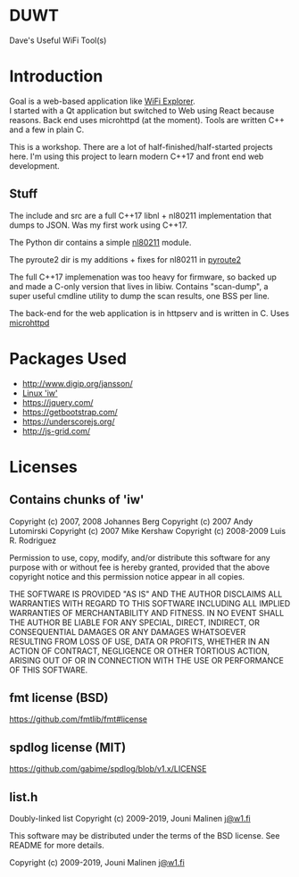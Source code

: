 # DUWT
Dave's Useful WiFi Tool(s)

# Introduction

Goal is a web-based application like [WiFi Explorer](https://www.adriangranados.com/).  
I started with a Qt application but switched to Web using React because reasons. Back end 
uses microhttpd (at the moment). Tools are written C++ and a few in plain C.

This is a workshop. There are a lot of half-finished/half-started projects
here. I'm using this project to learn modern C++17 and front end web
development.

## Stuff

The include and src are a full C++17 libnl + nl80211 implementation that dumps
to JSON. Was my first work using C++17.

The Python dir contains a simple [nl80211](https://wireless.wiki.kernel.org/en/developers/Documentation/nl80211) module.

The pyroute2 dir is my additions + fixes for nl80211 in [pyroute2](https://pypi.org/project/pyroute2/)

The full C++17 implemenation was too heavy for firmware, so backed up and made
a C-only version that lives in libiw. Contains "scan-dump", a super useful
cmdline utility to dump the scan results, one BSS per line.

The back-end for the web application is in httpserv and is written in C.
Uses [microhttpd](https://www.gnu.org/software/libmicrohttpd/)

# Packages Used
 - http://www.digip.org/jansson/
 - [Linux 'iw'](https://git.kernel.org/pub/scm/linux/kernel/git/jberg/iw.git)
 - https://jquery.com/
 - https://getbootstrap.com/
 - https://underscorejs.org/
 - http://js-grid.com/

# Licenses

## Contains chunks of 'iw'
Copyright (c) 2007, 2008        Johannes Berg
Copyright (c) 2007              Andy Lutomirski
Copyright (c) 2007              Mike Kershaw
Copyright (c) 2008-2009         Luis R. Rodriguez

Permission to use, copy, modify, and/or distribute this software for any
purpose with or without fee is hereby granted, provided that the above
copyright notice and this permission notice appear in all copies.

THE SOFTWARE IS PROVIDED "AS IS" AND THE AUTHOR DISCLAIMS ALL WARRANTIES
WITH REGARD TO THIS SOFTWARE INCLUDING ALL IMPLIED WARRANTIES OF
MERCHANTABILITY AND FITNESS. IN NO EVENT SHALL THE AUTHOR BE LIABLE FOR
ANY SPECIAL, DIRECT, INDIRECT, OR CONSEQUENTIAL DAMAGES OR ANY DAMAGES
WHATSOEVER RESULTING FROM LOSS OF USE, DATA OR PROFITS, WHETHER IN AN
ACTION OF CONTRACT, NEGLIGENCE OR OTHER TORTIOUS ACTION, ARISING OUT OF
OR IN CONNECTION WITH THE USE OR PERFORMANCE OF THIS SOFTWARE.

## fmt license (BSD)
https://github.com/fmtlib/fmt#license

## spdlog license (MIT)
https://github.com/gabime/spdlog/blob/v1.x/LICENSE

## list.h
Doubly-linked list
Copyright (c) 2009-2019, Jouni Malinen <j@w1.fi>

This software may be distributed under the terms of the BSD license.
See README for more details.

Copyright (c) 2009-2019, Jouni Malinen <j@w1.fi>
